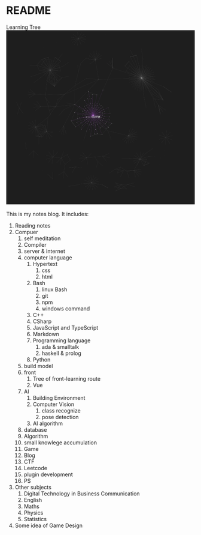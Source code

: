 # README

Learning Tree
![](2022-09-17-04-44-58.png)

This is my notes blog. It includes:

1. Reading notes
2. Compuer
    1. self meditation
    2. Compiler
    3. server & internet
    4. computer language
        1. Hypertext
           1. css
           2. html
        2. Bash
           1. linux Bash
           2. git
           3. npm
           4. windows command
        3. C++
        4. CSharp
        5. JavaScript and TypeScript
        6. Markdown
        7. Programming language
           1. ada & smalltalk
           2. haskell & prolog
        8. Python
    5. build model
    6. front
       1. Tree of front-learning route
       2. Vue
    7. AI
       1. Building Environment
       2. Computer Vision
          1. class recognize
          2. pose detection
       3. AI algorithm
    8. database
    9.  Algorithm
    10. small knowlege accumulation
    11. Game
    12. Blog
    13. CTF
    14. Leetcode
    15. plugin development
    16. PS
3.  Other subjects
    1.  Digital Technology in Business Communication
    2.  English
    3.  Maths
    4.  Physics
    5.  Statistics
4. Some idea of Game Design